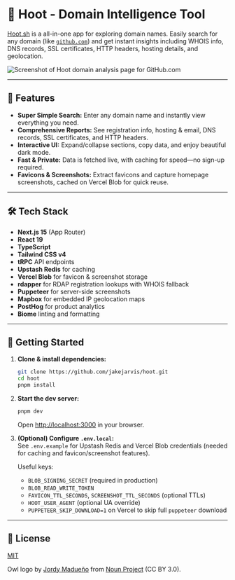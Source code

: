 # 🦉 Hoot - Domain Intelligence Tool

[Hoot.sh](https://hoot.sh) is a all-in-one app for exploring domain names. Easily search for any domain (like [`github.com`](https://hoot.sh/github.com)) and get instant insights including WHOIS info, DNS records, SSL certificates, HTTP headers, hosting details, and geolocation.

![Screenshot of Hoot domain analysis page for GitHub.com](https://github.com/user-attachments/assets/fa82ad38-7af3-46f6-94a2-901e45c12af1)

---

## 🚀 Features

- **Super Simple Search:** Enter any domain name and instantly view everything you need.
- **Comprehensive Reports:** See registration info, hosting & email, DNS records, SSL certificates, and HTTP headers.
- **Interactive UI:** Expand/collapse sections, copy data, and enjoy beautiful dark mode.
- **Fast & Private:** Data is fetched live, with caching for speed—no sign-up required.
- **Favicons & Screenshots:** Extract favicons and capture homepage screenshots, cached on Vercel Blob for quick reuse.

---

## 🛠️ Tech Stack

- **Next.js 15** (App Router)
- **React 19**
- **TypeScript**
- **Tailwind CSS v4**
- **tRPC** API endpoints
- **Upstash Redis** for caching
- **Vercel Blob** for favicon & screenshot storage
- **rdapper** for RDAP registration lookups with WHOIS fallback
- **Puppeteer** for server-side screenshots
- **Mapbox** for embedded IP geolocation maps
- **PostHog** for product analytics
- **Biome** linting and formatting

---

## 🌱 Getting Started

1. **Clone & install dependencies:**  
   ```bash
   git clone https://github.com/jakejarvis/hoot.git
   cd hoot
   pnpm install
   ```

2. **Start the dev server:**  
   ```bash
   pnpm dev
   ```
   Open [http://localhost:3000](http://localhost:3000) in your browser.

3. **(Optional) Configure `.env.local`:**  
   See `.env.example` for Upstash Redis and Vercel Blob credentials (needed for caching and favicon/screenshot features).

   Useful keys:
   - `BLOB_SIGNING_SECRET` (required in production)
   - `BLOB_READ_WRITE_TOKEN`
   - `FAVICON_TTL_SECONDS`, `SCREENSHOT_TTL_SECONDS` (optional TTLs)
   - `HOOT_USER_AGENT` (optional UA override)
   - `PUPPETEER_SKIP_DOWNLOAD=1` on Vercel to skip full `puppeteer` download

---

## 📜 License

[MIT](LICENSE)

Owl logo by [Jordy Madueño](https://thenounproject.com/creator/jordymadueno/) from [Noun Project](https://thenounproject.com/) (CC BY 3.0).
